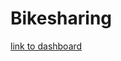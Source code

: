 # Bikesharing
[link to dashboard](https://public.tableau.com/app/profile/justin.lee1873/viz/NYC_Citibike_Story_16319083802120/NYCCitibikeStory?publish=yes)
